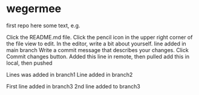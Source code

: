 # wegermee
first repo
here some text, e.g.

Click the README.md file.
Click the
pencil icon in the upper right corner of the file view to edit.
In the editor, write a bit about yourself.
line added in main branch
Write a commit message that describes your changes.
Click Commit changes button.
Added this line in remote, then pulled
add this in local, then pushed

Lines was added in branch1
Line added in branch2

First line added in branch3
2nd line added to branch3